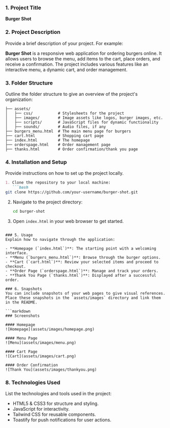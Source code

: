 ### 1. Project Title
**Burger Shot**
 
### 2. Project Description
Provide a brief description of your project. For example:
 
**Burger Shot** is a responsive web application for ordering burgers online. It allows users to browse the menu, add items to the cart, place orders, and receive a confirmation. The project includes various features like an interactive menu, a dynamic cart, and order management.
 
### 3. Folder Structure
Outline the folder structure to give an overview of the project's organization:
 
```
├── assets/
│   ├── css/           # Stylesheets for the project
│   ├── images/        # Image assets like logos, burger images, etc.
│   ├── scripts/       # JavaScript files for dynamic functionality
│   ├── sounds/        # Audio files, if any
├── burgers_menu.html  # The main menu page for burgers
├── cart.html          # Shopping cart page
├── index.html         # The homepage
├── orderspage.html    # Order management page
├── thanks.html        # Order confirmation/thank you page
```
 
### 4. Installation and Setup
Provide instructions on how to set up the project locally.
 
```markdown
1. Clone the repository to your local machine:
   ```bash
git clone https://github.com/your-username/burger-shot.git
   ```
2. Navigate to the project directory:
   ```bash
   cd burger-shot
   ```
3. Open `index.html` in your web browser to get started.
```
 
### 5. Usage
Explain how to navigate through the application:
 
- **Homepage (`index.html`)**: The starting point with a welcoming interface.
- **Menu (`burgers_menu.html`)**: Browse through the burger options.
- **Cart (`cart.html`)**: Review your selected items and proceed to checkout.
- **Order Page (`orderspage.html`)**: Manage and track your orders.
- **Thank You Page (`thanks.html`)**: Displayed after a successful order.
 
### 6. Snapshots
You can include snapshots of your web pages to give visual references. Place these snapshots in the `assets/images` directory and link them in the README.
 
```markdown
### Screenshots
 
#### Homepage
![Homepage](assets/images/homepage.png)
 
#### Menu Page
![Menu](assets/images/menu.png)
 
#### Cart Page
![Cart](assets/images/cart.png)
 
#### Order Confirmation
![Thank You](assets/images/thankyou.png)
```
 
### 8. Technologies Used
List the technologies and tools used in the project:
 
- HTML5 & CSS3 for structure and styling.
- JavaScript for interactivity.
- Tailwind CSS for reusable components.
- Toastify for push notifications for user actions.

